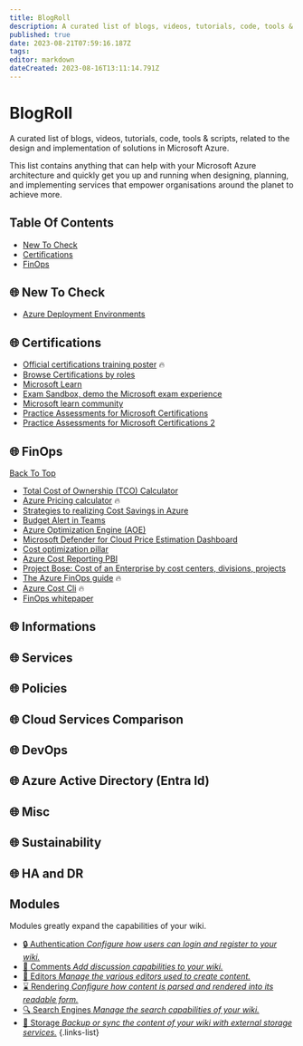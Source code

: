 ```yaml
---
title: BlogRoll
description: A curated list of blogs, videos, tutorials, code, tools & scripts, related to the design and implementation of solutions in Microsoft Azure.
published: true
date: 2023-08-21T07:59:16.187Z
tags: 
editor: markdown
dateCreated: 2023-08-16T13:11:14.791Z
---
```


# BlogRoll

A curated list of blogs, videos, tutorials, code, tools & scripts, related to the design and implementation of solutions in Microsoft Azure.

This list contains anything that can help with your Microsoft Azure architecture and quickly get you up and running when designing, planning, and implementing services that empower organisations around the planet to achieve more.

## Table Of Contents
- [New To Check](#new-new-to-check)
- [Certifications](#medal_sports-certifications)
- [FinOps](#dollar-finops)

## :globe_with_meridians: New To Check
- [Azure Deployment Environments](https://techcommunity.microsoft.com/t5/azure-developer-community-blog/introducing-azure-deployment-environments/ba-p/3412095)

## :globe_with_meridians: Certifications
- [Official certifications training poster](https://aka.ms/TrainCertPoster) :fire:
- [Browse Certifications by roles](https://learn.microsoft.com/en-us/certifications/)
- [Microsoft Learn](https://docs.microsoft.com/en-us/learn/)
- [Exam Sandbox, demo the Microsoft exam experience](https://aka.ms/examdemo)
- [Microsoft learn community](https://techcommunity.microsoft.com/t5/microsoft-learn/ct-p/MicrosoftLearn)
- [Practice Assessments for Microsoft Certifications](https://learn.microsoft.com/en-us/certifications/practice-assessments-for-microsoft-certifications)
- [Practice Assessments for Microsoft Certifications 2](https://techcommunity.microsoft.com/t5/microsoft-learn-blog/prep-for-certification-exams-with-free-practice-assessments-on/ba-p/3666866)

## :globe_with_meridians: FinOps
[Back To Top](#table-of-contents)

- [Total Cost of Ownership (TCO) Calculator](https://azure.microsoft.com/en-us/pricing/tco/calculator/)
- [Azure Pricing calculator](https://azure.microsoft.com/en-us/pricing/calculator/) :fire:
- [Strategies to realizing Cost Savings in Azure](https://docs.microsoft.com/fr-fr/archive/blogs/girishp/strategies-to-realizing-cost-savings-in-azure)
- [Budget Alert in Teams](https://github.com/Azure/AzureBudgetAlert-in-Teams)
- [Azure Optimization Engine (AOE)](https://github.com/helderpinto/AzureOptimizationEngine)
- [Microsoft Defender for Cloud Price Estimation Dashboard](https://techcommunity.microsoft.com/t5/microsoft-defender-for-cloud/microsoft-defender-for-cloud-price-estimation-dashboard/ba-p/3247622)
- [Cost optimization pillar](https://docs.microsoft.com/en-us/azure/architecture/framework/cost/overview)
- [Azure Cost Reporting PBI](https://github.com/chris-bowman/Azure-Cost-Reporting/tree/main/Power%20BI%20Report)
- [Project Bose: Cost of an Enterprise by cost centers, divisions, projects](https://techcommunity.microsoft.com/t5/azure-architecture-blog/codename-project-bose-calculate-azure-cost-of-an-enterprise-by/ba-p/3741295)
- [The Azure FinOps guide](https://techcommunity.microsoft.com/t5/fasttrack-for-azure/the-azure-finops-guide/ba-p/3704132) :fire:
- [Azure Cost Cli](https://github.com/mivano/azure-cost-cli) :fire:
- [FinOps whitepaper](https://azure.microsoft.com/en-us/resources/finops-with-azure-bringing-finops-to-life-through-organizational-and-cultural-alignment/)

## :globe_with_meridians: Informations

## :globe_with_meridians: Services

## :globe_with_meridians: Policies

## :globe_with_meridians: Cloud Services Comparison

## :globe_with_meridians: DevOps

## :globe_with_meridians: Azure Active Directory (Entra Id)

## :globe_with_meridians: Misc

## :globe_with_meridians: Sustainability

## :globe_with_meridians: HA and DR

## Modules
Modules greatly expand the capabilities of your wiki.
- [:lock: Authentication *Configure how users can login and register to your wiki.*]()
- [:speech_balloon: Comments *Add discussion capabilities to your wiki.*](/comments)
- [:pencil: Editors *Manage the various editors used to create content.*](/editors)
- [:hourglass: Rendering *Configure how content is parsed and rendered into its readable form.*](/rendering)
- [:mag: Search Engines *Manage the search capabilities of your wiki.*](/search)
- [:floppy_disk: Storage *Backup or sync the content of your wiki with external storage services.*](/storage)
{.links-list}